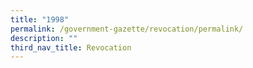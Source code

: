 ```yaml
---
title: "1998"
permalink: /government-gazette/revocation/permalink/
description: ""
third_nav_title: Revocation
---
```

